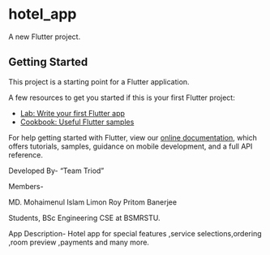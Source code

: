 # hotel_app

A new Flutter project.

## Getting Started

This project is a starting point for a Flutter application.

A few resources to get you started if this is your first Flutter project:

- [Lab: Write your first Flutter app](https://flutter.dev/docs/get-started/codelab)
- [Cookbook: Useful Flutter samples](https://flutter.dev/docs/cookbook)

For help getting started with Flutter, view our
[online documentation](https://flutter.dev/docs), which offers tutorials,
samples, guidance on mobile development, and a full API reference.


<Smart Hotel App>

Developed By-
“Team Triod”

Members-

MD. Mohaimenul Islam
Limon Roy
Pritom Banerjee


Students,
BSc Engineering CSE
at BSMRSTU.

App Description-
Hotel app for special features ,service selections,ordering ,room preview ,payments and many more.
